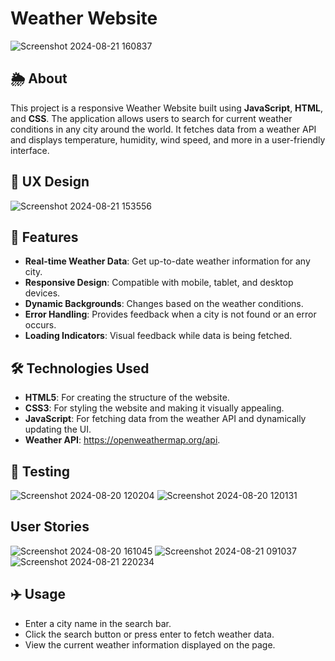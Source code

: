 # Weather Website
![Screenshot 2024-08-21 160837](https://github.com/user-attachments/assets/6f896f63-ec75-4ec2-9190-610df9aedc7a)

## 🌦️ About
This project is a responsive Weather Website built using **JavaScript**, **HTML**, and **CSS**. The application allows users to search for current weather conditions in any city around the world. It fetches data from a weather API and displays temperature, humidity, wind speed, and more in a user-friendly interface.

## 🔎 UX Design

![Screenshot 2024-08-21 153556](https://github.com/user-attachments/assets/2606fab4-18f2-457d-b872-549e748fd659)

## 🚀 Features
- **Real-time Weather Data**: Get up-to-date weather information for any city.
- **Responsive Design**: Compatible with mobile, tablet, and desktop devices.
- **Dynamic Backgrounds**: Changes based on the weather conditions.
- **Error Handling**: Provides feedback when a city is not found or an error occurs.
- **Loading Indicators**: Visual feedback while data is being fetched.

## 🛠️ Technologies Used
- **HTML5**: For creating the structure of the website.
- **CSS3**: For styling the website and making it visually appealing.
- **JavaScript**: For fetching data from the weather API and dynamically updating the UI.
- **Weather API**: https://openweathermap.org/api.

## 🔧 Testing

![Screenshot 2024-08-20 120204](https://github.com/user-attachments/assets/bd7032ab-5f47-4353-952e-d77a9dd3ed1b)
![Screenshot 2024-08-20 120131](https://github.com/user-attachments/assets/6cdacce4-8d4e-40b2-98ba-cb2060fbfc79)

## User Stories

![Screenshot 2024-08-20 161045](https://github.com/user-attachments/assets/51146743-9712-4cad-a7e1-3b8eeddbd5e0)
![Screenshot 2024-08-21 091037](https://github.com/user-attachments/assets/a37c75a5-0847-4e05-87ab-ff591b84ce94)
![Screenshot 2024-08-21 220234](https://github.com/user-attachments/assets/fe068c2c-4f9c-4e18-ab74-20f2202de5fb)

## ✈️ Usage
- Enter a city name in the search bar.
- Click the search button or press enter to fetch weather data.
- View the current weather information displayed on the page.
